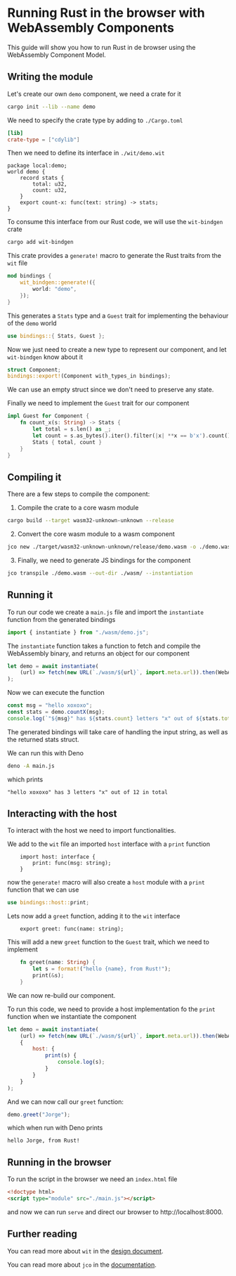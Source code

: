 # Running Rust in the browser with WebAssembly Components

This guide will show you how to run Rust in de browser using the WebAssembly Component Model.

## Writing the module

Let's create our own `demo` component, we need a crate for it
```bash
cargo init --lib --name demo
```

We need to specify the crate type by adding to `./Cargo.toml`
```toml
[lib]
crate-type = ["cdylib"]
```

Then we need to define its interface in `./wit/demo.wit`
```wit
package local:demo;
world demo {
    record stats {
        total: u32,
        count: u32,
    }
    export count-x: func(text: string) -> stats;
}
```

To consume this interface from our Rust code, we will use the `wit-bindgen` crate
```bash
cargo add wit-bindgen
```

This crate provides a `generate!` macro to generate the Rust traits from the `wit` file
```rust
mod bindings {
    wit_bindgen::generate!({
        world: "demo",
    });
}
```

This generates a `Stats` type and a `Guest` trait for implementing the behaviour of the `demo` world
```rust
use bindings::{ Stats, Guest };
```

Now we just need to create a new type to represent our component, and let `wit-bindgen` know about it
```rust
struct Component;
bindings::export!(Component with_types_in bindings);
```

We can use an empty struct since we don't need to preserve any state.

Finally we need to implement the `Guest` trait for our component
```rust
impl Guest for Component {
    fn count_x(s: String) -> Stats {
        let total = s.len() as _;
        let count = s.as_bytes().iter().filter(|x| **x == b'x').count() as _;
        Stats { total, count }
    }
}
```

## Compiling it

There are a few steps to compile the component:

1. Compile the crate to a core wasm module
```bash
cargo build --target wasm32-unknown-unknown --release
```

2. Convert the core wasm module to a wasm component
```bash
jco new ./target/wasm32-unknown-unknown/release/demo.wasm -o ./demo.wasm
```

3. Finally, we need to generate JS bindings for the component
```bash
jco transpile ./demo.wasm --out-dir ./wasm/ --instantiation
```

## Running it

To run our code we create a `main.js` file and import the `instantiate` function from the generated bindings
```js
import { instantiate } from "./wasm/demo.js";
```

The `instantiate` function takes a function to fetch and compile the WebAssembly binary, and returns an object for our component
```js
let demo = await instantiate(
    (url) => fetch(new URL(`./wasm/${url}`, import.meta.url)).then(WebAssembly.compileStreaming)
);
```

Now we can execute the function
```js
const msg = "hello xoxoxo";
const stats = demo.countX(msg);
console.log(`"${msg}" has ${stats.count} letters "x" out of ${stats.total} in total`);
```

The generated bindings will take care of handling the input string, as well as the returned stats struct.

We can run this with Deno
```bash
deno -A main.js
```

which prints
```
"hello xoxoxo" has 3 letters "x" out of 12 in total
```

## Interacting with the host

To interact with the host we need to import functionalities.

We add to the `wit` file an imported `host` interface with a `print` function
```wit
    import host: interface {
        print: func(msg: string);
    }
```

now the `generate!` macro will also create a `host` module with a `print` function that we can use
```rust
use bindings::host::print;
```

Lets now add a `greet` function, adding it to the `wit` interface
```wit
    export greet: func(name: string);
```

This will add a new `greet` function to the `Guest` trait, which we need to implement
```rust
    fn greet(name: String) {
        let s = format!("hello {name}, from Rust!");
        print(&s);
    }
```

We can now re-build our component.

To run this code, we need to provide a host implementation fo the `print` function when we instantiate the component
```js
let demo = await instantiate(
    (url) => fetch(new URL(`./wasm/${url}`, import.meta.url)).then(WebAssembly.compileStreaming),
    {
        host: {
            print(s) {
                console.log(s);
            }
        }
    }
);
```

And we can now call our `greet` function:
```js
demo.greet("Jorge");
```

which when run with Deno prints
```
hello Jorge, from Rust!
```

## Running in the browser

To run the script in the browser we need an `index.html` file
```html
<!doctype html>
<script type="module" src="./main.js"></script>
```

and now we can run `serve` and direct our browser to http://localhost:8000.

## Further reading

You can read more about `wit` in the [design document](https://component-model.bytecodealliance.org/design/wit.html).

You can read more about `jco` in the [documentation](https://bytecodealliance.github.io/jco/introduction.html).
